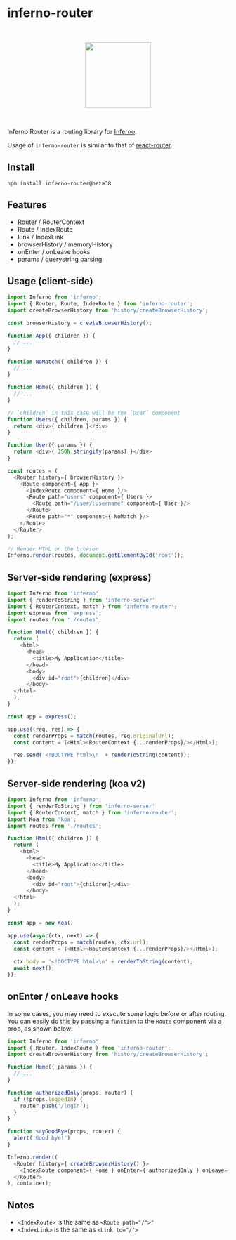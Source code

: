 # inferno-router

<p>&nbsp;</p>
<p align="center"><img src="http://infernojs.org/img/inferno.png" width="150px"></p>
<p>&nbsp;</p>

Inferno Router is a routing library for [Inferno](https://github.com/trueadm/inferno).

Usage of `inferno-router` is similar to that of [react-router](https://github.com/ReactTraining/react-router/blob/master/docs/API.md).  

## Install

```
npm install inferno-router@beta38
```

## Features

* Router / RouterContext
* Route / IndexRoute
* Link / IndexLink
* browserHistory / memoryHistory
* onEnter / onLeave hooks
* params / querystring parsing

## Usage (client-side)

```js
import Inferno from 'inferno';
import { Router, Route, IndexRoute } from 'inferno-router';
import createBrowserHistory from 'history/createBrowserHistory';

const browserHistory = createBrowserHistory();

function App({ children }) {
  // ...
}

function NoMatch({ children }) {
  // ...
}

function Home({ children }) {
  // ...
}

// `children` in this case will be the `User` component
function Users({ children, params }) {
  return <div>{ children }</div>
}

function User({ params }) {
  return <div>{ JSON.stringify(params) }</div>
}

const routes = (
  <Router history={ browserHistory }>
    <Route component={ App }>
      <IndexRoute component={ Home }/>
      <Route path="users" component={ Users }>
        <Route path="/user/:username" component={ User }/>
      </Route>
      <Route path="*" component={ NoMatch }/>
    </Route>
  </Router>
);

// Render HTML on the browser
Inferno.render(routes, document.getElementById('root'));
```

## Server-side rendering (express)

```js
import Inferno from 'inferno';
import { renderToString } from 'inferno-server'
import { RouterContext, match } from 'inferno-router';
import express from 'express';
import routes from './routes';

function Html({ children }) {
  return (
    <html>
      <head>
        <title>My Application</title>
      </head>
      <body>
        <div id="root">{children}</div>
      </body>
  </html>
  );
}

const app = express();

app.use((req, res) => {
  const renderProps = match(routes, req.originalUrl);
  const content = (<Html><RouterContext {...renderProps}/></Html>);

  res.send('<!DOCTYPE html>\n' + renderToString(content));
});
```

## Server-side rendering (koa v2)

```js
import Inferno from 'inferno';
import { renderToString } from 'inferno-server'
import { RouterContext, match } from 'inferno-router';
import Koa from 'koa';
import routes from './routes';

function Html({ children }) {
  return (
    <html>
      <head>
        <title>My Application</title>
      </head>
      <body>
        <div id="root">{children}</div>
      </body>
  </html>
  );
}

const app = new Koa()

app.use(async(ctx, next) => { 
  const renderProps = match(routes, ctx.url);
  const content = (<Html><RouterContext {...renderProps}/></Html>);
  
  ctx.body = '<!DOCTYPE html>\n' + renderToString(content);
  await next();
});
```

## onEnter / onLeave hooks

In some cases, you may need to execute some logic before or after routing.
You can easily do this by passing a `function` to the `Route` component via a prop, as shown below:

```js
import Inferno from 'inferno';
import { Router, IndexRoute } from 'inferno-router';
import createBrowserHistory from 'history/createBrowserHistory';

function Home({ params }) {
  // ...
}

function authorizedOnly(props, router) {
  if (!props.loggedIn) {
    router.push('/login');
  }
}

function sayGoodBye(props, router) {
  alert('Good bye!')
}

Inferno.render((
  <Router history={ createBrowserHistory() }>
    <IndexRoute component={ Home } onEnter={ authorizedOnly } onLeave={ sayGoodBye } />
  </Router>
), container);
```

## Notes

* `<IndexRoute>` is the same as `<Route path="/">"`
* `<IndexLink>` is the same as `<Link to="/">`

